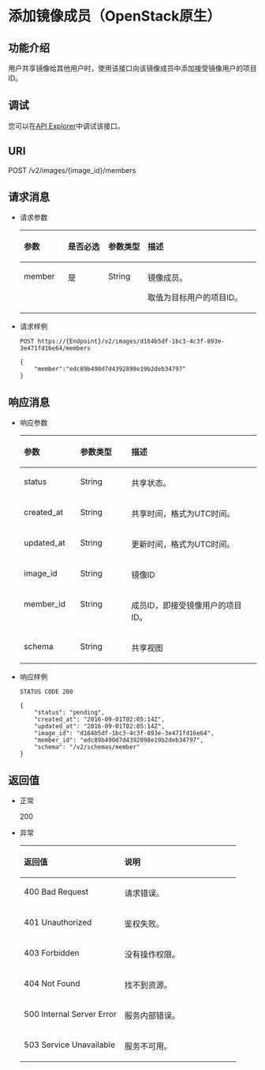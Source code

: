 # 添加镜像成员（OpenStack原生）<a name="ims_03_0720"></a>

## 功能介绍<a name="section59471393"></a>

用户共享镜像给其他用户时，使用该接口向该镜像成员中添加接受镜像用户的项目ID。

## 调试<a name="section44686511322"></a>

您可以在[API Explorer](https://apiexplorer.developer.huaweicloud.com/apiexplorer/doc?locale=zh-cn&consoleCurrentProductId=ims&consoleCurrentProductshort=&product=IMS&api=GlanceAddImageMember)中调试该接口。

## URI<a name="section65480490"></a>

POST /v2/images/\{image\_id\}/members

## 请求消息<a name="section52453505"></a>

-   请求参数

    <a name="table31018281142633"></a>
    <table><thead align="left"><tr id="row35509333142633"><th class="cellrowborder" valign="top" width="18.64%" id="mcps1.1.5.1.1"><p id="p57683706142633"><a name="p57683706142633"></a><a name="p57683706142633"></a>参数</p>
    </th>
    <th class="cellrowborder" valign="top" width="17.05%" id="mcps1.1.5.1.2"><p id="p41868624142633"><a name="p41868624142633"></a><a name="p41868624142633"></a>是否必选</p>
    </th>
    <th class="cellrowborder" valign="top" width="16.71%" id="mcps1.1.5.1.3"><p id="p35915390142633"><a name="p35915390142633"></a><a name="p35915390142633"></a>参数类型</p>
    </th>
    <th class="cellrowborder" valign="top" width="47.599999999999994%" id="mcps1.1.5.1.4"><p id="p23465517142633"><a name="p23465517142633"></a><a name="p23465517142633"></a>描述</p>
    </th>
    </tr>
    </thead>
    <tbody><tr id="row21658757142633"><td class="cellrowborder" valign="top" width="18.64%" headers="mcps1.1.5.1.1 "><p id="p9528877142633"><a name="p9528877142633"></a><a name="p9528877142633"></a>member</p>
    </td>
    <td class="cellrowborder" valign="top" width="17.05%" headers="mcps1.1.5.1.2 "><p id="p33641549142633"><a name="p33641549142633"></a><a name="p33641549142633"></a>是</p>
    </td>
    <td class="cellrowborder" valign="top" width="16.71%" headers="mcps1.1.5.1.3 "><p id="p40610958142633"><a name="p40610958142633"></a><a name="p40610958142633"></a>String</p>
    </td>
    <td class="cellrowborder" valign="top" width="47.599999999999994%" headers="mcps1.1.5.1.4 "><p id="p19199817142646"><a name="p19199817142646"></a><a name="p19199817142646"></a>镜像成员。</p>
    <p id="p958017914274"><a name="p958017914274"></a><a name="p958017914274"></a>取值为目标用户的项目ID。</p>
    </td>
    </tr>
    </tbody>
    </table>

-   请求样例

    ```
    POST https://{Endpoint}/v2/images/d164b5df-1bc3-4c3f-893e-3e471fd16e64/members
    ```

    ```
    {
        "member":"edc89b490d7d4392898e19b2deb34797"
    }
    ```


## 响应消息<a name="section2319502"></a>

-   响应参数

    <a name="table170389018811"></a>
    <table><thead align="left"><tr id="row1730386618811"><th class="cellrowborder" valign="top" width="23.76%" id="mcps1.1.4.1.1"><p id="p5943589418811"><a name="p5943589418811"></a><a name="p5943589418811"></a>参数</p>
    </th>
    <th class="cellrowborder" valign="top" width="21.61%" id="mcps1.1.4.1.2"><p id="p4957807018811"><a name="p4957807018811"></a><a name="p4957807018811"></a>参数类型</p>
    </th>
    <th class="cellrowborder" valign="top" width="54.63%" id="mcps1.1.4.1.3"><p id="p5640070618811"><a name="p5640070618811"></a><a name="p5640070618811"></a>描述</p>
    </th>
    </tr>
    </thead>
    <tbody><tr id="row25955412182112"><td class="cellrowborder" valign="top" width="23.76%" headers="mcps1.1.4.1.1 "><p id="p30073002105145"><a name="p30073002105145"></a><a name="p30073002105145"></a>status</p>
    </td>
    <td class="cellrowborder" valign="top" width="21.61%" headers="mcps1.1.4.1.2 "><p id="p8906282105145"><a name="p8906282105145"></a><a name="p8906282105145"></a>String</p>
    </td>
    <td class="cellrowborder" valign="top" width="54.63%" headers="mcps1.1.4.1.3 "><p id="p50320231105145"><a name="p50320231105145"></a><a name="p50320231105145"></a>共享状态。</p>
    </td>
    </tr>
    <tr id="row3995446182130"><td class="cellrowborder" valign="top" width="23.76%" headers="mcps1.1.4.1.1 "><p id="p42008850105145"><a name="p42008850105145"></a><a name="p42008850105145"></a>created_at</p>
    </td>
    <td class="cellrowborder" valign="top" width="21.61%" headers="mcps1.1.4.1.2 "><p id="p3960824105145"><a name="p3960824105145"></a><a name="p3960824105145"></a>String</p>
    </td>
    <td class="cellrowborder" valign="top" width="54.63%" headers="mcps1.1.4.1.3 "><p id="p52391359105145"><a name="p52391359105145"></a><a name="p52391359105145"></a>共享时间，格式为UTC时间。</p>
    </td>
    </tr>
    <tr id="row505449918811"><td class="cellrowborder" valign="top" width="23.76%" headers="mcps1.1.4.1.1 "><p id="p8357119105145"><a name="p8357119105145"></a><a name="p8357119105145"></a>updated_at</p>
    </td>
    <td class="cellrowborder" valign="top" width="21.61%" headers="mcps1.1.4.1.2 "><p id="p3117216105145"><a name="p3117216105145"></a><a name="p3117216105145"></a>String</p>
    </td>
    <td class="cellrowborder" valign="top" width="54.63%" headers="mcps1.1.4.1.3 "><p id="p51167945105145"><a name="p51167945105145"></a><a name="p51167945105145"></a>更新时间，格式为UTC时间。</p>
    </td>
    </tr>
    <tr id="row57822993182152"><td class="cellrowborder" valign="top" width="23.76%" headers="mcps1.1.4.1.1 "><p id="p56013058105145"><a name="p56013058105145"></a><a name="p56013058105145"></a>image_id</p>
    </td>
    <td class="cellrowborder" valign="top" width="21.61%" headers="mcps1.1.4.1.2 "><p id="p13537362105145"><a name="p13537362105145"></a><a name="p13537362105145"></a>String</p>
    </td>
    <td class="cellrowborder" valign="top" width="54.63%" headers="mcps1.1.4.1.3 "><p id="p22784520105145"><a name="p22784520105145"></a><a name="p22784520105145"></a>镜像ID</p>
    </td>
    </tr>
    <tr id="row13561662182215"><td class="cellrowborder" valign="top" width="23.76%" headers="mcps1.1.4.1.1 "><p id="p34026356105145"><a name="p34026356105145"></a><a name="p34026356105145"></a>member_id</p>
    </td>
    <td class="cellrowborder" valign="top" width="21.61%" headers="mcps1.1.4.1.2 "><p id="p42845703105145"><a name="p42845703105145"></a><a name="p42845703105145"></a>String</p>
    </td>
    <td class="cellrowborder" valign="top" width="54.63%" headers="mcps1.1.4.1.3 "><p id="p47949893105145"><a name="p47949893105145"></a><a name="p47949893105145"></a>成员ID，即接受镜像用户的项目ID。</p>
    </td>
    </tr>
    <tr id="row31851202182230"><td class="cellrowborder" valign="top" width="23.76%" headers="mcps1.1.4.1.1 "><p id="p58862775105145"><a name="p58862775105145"></a><a name="p58862775105145"></a>schema</p>
    </td>
    <td class="cellrowborder" valign="top" width="21.61%" headers="mcps1.1.4.1.2 "><p id="p54265792105145"><a name="p54265792105145"></a><a name="p54265792105145"></a>String</p>
    </td>
    <td class="cellrowborder" valign="top" width="54.63%" headers="mcps1.1.4.1.3 "><p id="p33453007105145"><a name="p33453007105145"></a><a name="p33453007105145"></a>共享视图</p>
    </td>
    </tr>
    </tbody>
    </table>

-   响应样例

    ```
    STATUS CODE 200
    ```

    ```
    {
        "status": "pending",
        "created_at": "2016-09-01T02:05:14Z",
        "updated_at": "2016-09-01T02:05:14Z",
        "image_id": "d164b5df-1bc3-4c3f-893e-3e471fd16e64",
        "member_id": "edc89b490d7d4392898e19b2deb34797",
        "schema": "/v2/schemas/member"
    }
    ```


## 返回值<a name="section61374531"></a>

-   正常

    200

-   异常

    <a name="table271454817439"></a>
    <table><thead align="left"><tr id="row3541095017439"><th class="cellrowborder" valign="top" width="46.54%" id="mcps1.1.3.1.1"><p id="p4971469317439"><a name="p4971469317439"></a><a name="p4971469317439"></a>返回值</p>
    </th>
    <th class="cellrowborder" valign="top" width="53.459999999999994%" id="mcps1.1.3.1.2"><p id="p35835717439"><a name="p35835717439"></a><a name="p35835717439"></a>说明</p>
    </th>
    </tr>
    </thead>
    <tbody><tr id="row2902697417439"><td class="cellrowborder" valign="top" width="46.54%" headers="mcps1.1.3.1.1 "><p id="p237466317439"><a name="p237466317439"></a><a name="p237466317439"></a>400 Bad Request</p>
    </td>
    <td class="cellrowborder" valign="top" width="53.459999999999994%" headers="mcps1.1.3.1.2 "><p id="p5812997617439"><a name="p5812997617439"></a><a name="p5812997617439"></a>请求错误。</p>
    </td>
    </tr>
    <tr id="row5340773917439"><td class="cellrowborder" valign="top" width="46.54%" headers="mcps1.1.3.1.1 "><p id="p3105962817439"><a name="p3105962817439"></a><a name="p3105962817439"></a>401 Unauthorized</p>
    </td>
    <td class="cellrowborder" valign="top" width="53.459999999999994%" headers="mcps1.1.3.1.2 "><p id="p3280197817439"><a name="p3280197817439"></a><a name="p3280197817439"></a>鉴权失败。</p>
    </td>
    </tr>
    <tr id="row2678235117439"><td class="cellrowborder" valign="top" width="46.54%" headers="mcps1.1.3.1.1 "><p id="p2188683517439"><a name="p2188683517439"></a><a name="p2188683517439"></a>403 Forbidden</p>
    </td>
    <td class="cellrowborder" valign="top" width="53.459999999999994%" headers="mcps1.1.3.1.2 "><p id="p2800317417439"><a name="p2800317417439"></a><a name="p2800317417439"></a>没有操作权限。</p>
    </td>
    </tr>
    <tr id="row16775501191954"><td class="cellrowborder" valign="top" width="46.54%" headers="mcps1.1.3.1.1 "><p id="p19013873191957"><a name="p19013873191957"></a><a name="p19013873191957"></a>404 Not Found</p>
    </td>
    <td class="cellrowborder" valign="top" width="53.459999999999994%" headers="mcps1.1.3.1.2 "><p id="p63728762191957"><a name="p63728762191957"></a><a name="p63728762191957"></a>找不到资源。</p>
    </td>
    </tr>
    <tr id="row5070198217439"><td class="cellrowborder" valign="top" width="46.54%" headers="mcps1.1.3.1.1 "><p id="p1321988617439"><a name="p1321988617439"></a><a name="p1321988617439"></a>500 Internal Server Error</p>
    </td>
    <td class="cellrowborder" valign="top" width="53.459999999999994%" headers="mcps1.1.3.1.2 "><p id="p6417782617439"><a name="p6417782617439"></a><a name="p6417782617439"></a>服务内部错误。</p>
    </td>
    </tr>
    <tr id="row4072952517439"><td class="cellrowborder" valign="top" width="46.54%" headers="mcps1.1.3.1.1 "><p id="p1075724317439"><a name="p1075724317439"></a><a name="p1075724317439"></a>503 Service Unavailable</p>
    </td>
    <td class="cellrowborder" valign="top" width="53.459999999999994%" headers="mcps1.1.3.1.2 "><p id="p6603036117439"><a name="p6603036117439"></a><a name="p6603036117439"></a>服务不可用。</p>
    </td>
    </tr>
    </tbody>
    </table>


